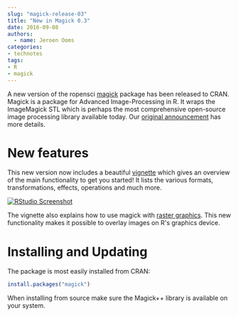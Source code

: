```yaml
---
slug: "magick-release-03"
title: "New in Magick 0.3"
date: 2016-09-08
authors:
  - name: Jeroen Ooms
categories:
- technotes
tags:
- R
- magick
---
```


A new version of the ropensci [magick](https://cran.r-project.org/package=magick) package has been released to CRAN. Magick is a package for Advanced Image-Processing in R. It wraps the ImageMagick STL which is perhaps the most comprehensive open-source image processing library available today. Our [original announcement](https://ropensci.org/blog/2016/08/23/z-magick-release) has more details.

# New features

This new version now includes a beautiful [vignette](https://cloud.r-project.org/web/packages/magick/vignettes/intro.html) which gives an overview of the main functionality to get you started! It lists the various formats, transformations, effects, operations and much more.

[![RStudio Screenshot](/assets/blog-images/magick-vignette.png)](https://cloud.r-project.org/web/packages/magick/vignettes/intro.html)

The vignette also explains how to use magick with [raster graphics](https://cloud.r-project.org/web/packages/magick/vignettes/intro.html#raster_graphics). This new functionality makes it possible to overlay images on R's graphics device.

# Installing and Updating

The package is most easily installed from CRAN:

```r
install.packages("magick")
```

When installing from source make sure the Magick++ library is available on your system.

